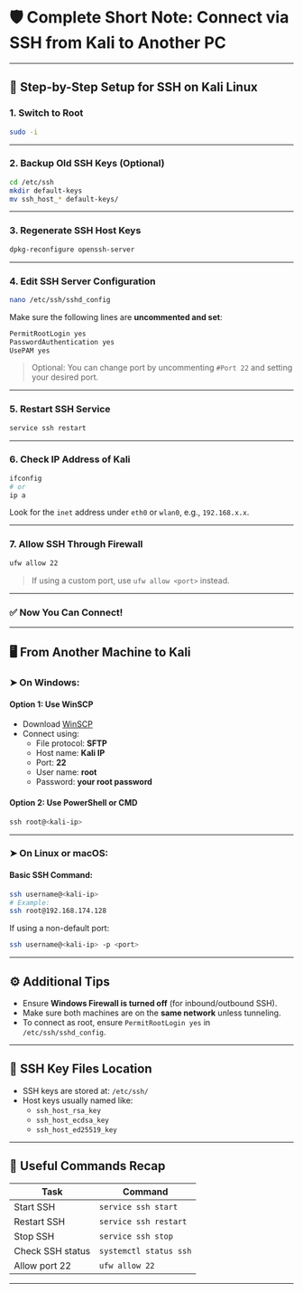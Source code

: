 # 🛡️ Complete Short Note: Connect via SSH from Kali to Another PC

---

## 🔧 Step-by-Step Setup for SSH on Kali Linux

### 1. **Switch to Root**
```bash
sudo -i
```

---

### 2. **Backup Old SSH Keys (Optional)**
```bash
cd /etc/ssh
mkdir default-keys
mv ssh_host_* default-keys/
```

---

### 3. **Regenerate SSH Host Keys**
```bash
dpkg-reconfigure openssh-server
```

---

### 4. **Edit SSH Server Configuration**
```bash
nano /etc/ssh/sshd_config
```
Make sure the following lines are **uncommented and set**:
```bash
PermitRootLogin yes
PasswordAuthentication yes
UsePAM yes
```

> Optional: You can change port by uncommenting `#Port 22` and setting your desired port.

---

### 5. **Restart SSH Service**
```bash
service ssh restart
```

---

### 6. **Check IP Address of Kali**
```bash
ifconfig
# or
ip a
```
Look for the `inet` address under `eth0` or `wlan0`, e.g., `192.168.x.x`.

---

### 7. **Allow SSH Through Firewall**
```bash
ufw allow 22
```

> If using a custom port, use `ufw allow <port>` instead.

---

### ✅ Now You Can Connect!

---

## 🖥️ From Another Machine to Kali

### ➤ On Windows:

#### Option 1: Use WinSCP
- Download [WinSCP](https://winscp.net/)
- Connect using:
  - File protocol: **SFTP**
  - Host name: **Kali IP**
  - Port: **22**
  - User name: **root**
  - Password: **your root password**

#### Option 2: Use PowerShell or CMD
```powershell
ssh root@<kali-ip>
```

---

### ➤ On Linux or macOS:

#### Basic SSH Command:
```bash
ssh username@<kali-ip>
# Example:
ssh root@192.168.174.128
```

If using a non-default port:
```bash
ssh username@<kali-ip> -p <port>
```

---

## ⚙️ Additional Tips

- Ensure **Windows Firewall is turned off** (for inbound/outbound SSH).
- Make sure both machines are on the **same network** unless tunneling.
- To connect as root, ensure `PermitRootLogin yes` in `/etc/ssh/sshd_config`.

---

## 📁 SSH Key Files Location
- SSH keys are stored at: `/etc/ssh/`
- Host keys usually named like:
  - `ssh_host_rsa_key`
  - `ssh_host_ecdsa_key`
  - `ssh_host_ed25519_key`

---

## 🔄 Useful Commands Recap

| Task | Command |
|------|---------|
| Start SSH | `service ssh start` |
| Restart SSH | `service ssh restart` |
| Stop SSH | `service ssh stop` |
| Check SSH status | `systemctl status ssh` |
| Allow port 22 | `ufw allow 22` |

---

